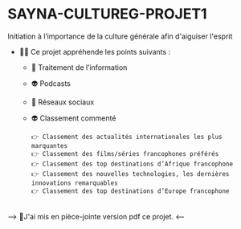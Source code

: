 # SAYNA-CULTUREG-PROJET1

Initiation à l’importance de la culture générale afin d'aiguiser l'esprit 

- 💁‍♀️ Ce projet appréhende les points suivants : 
  - 👾 Traitement de l’information 
  - 👽 Podcasts 
  - 👾 Réseaux sociaux 
  - 👽 Classement commenté 
  
        👉 Classement des actualités internationales les plus marquantes
        👉 Classement des films/séries francophones préférés
        👉 Classement des top destinations d’Afrique francophone 
        👉 Classement des nouvelles technologies, les dernières innovations remarquables 
        👉 Classement des top destinations d’Europe francophone
 <br>
 --> 📌J'ai mis en pièce-jointe version pdf ce projet. <--
